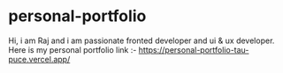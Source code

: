 # personal-portfolio
Hi, i am Raj and i am passionate fronted developer and ui & ux developer. Here is my personal portfolio link :-
https://personal-portfolio-tau-puce.vercel.app/
